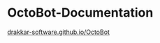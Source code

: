 # OctoBot-Documentation

[drakkar-software.github.io/OctoBot](https://drakkar-software.github.io/OctoBot/)
